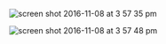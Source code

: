 
![screen shot 2016-11-08 at 3 57 35 pm](https://cloud.githubusercontent.com/assets/21043184/20122440/7bdf5d92-a5cc-11e6-8a8f-b77d0259eb81.png)

![screen shot 2016-11-08 at 3 57 48 pm](https://cloud.githubusercontent.com/assets/21043184/20122456/92ffb27e-a5cc-11e6-838a-ae0dc0055545.png)
